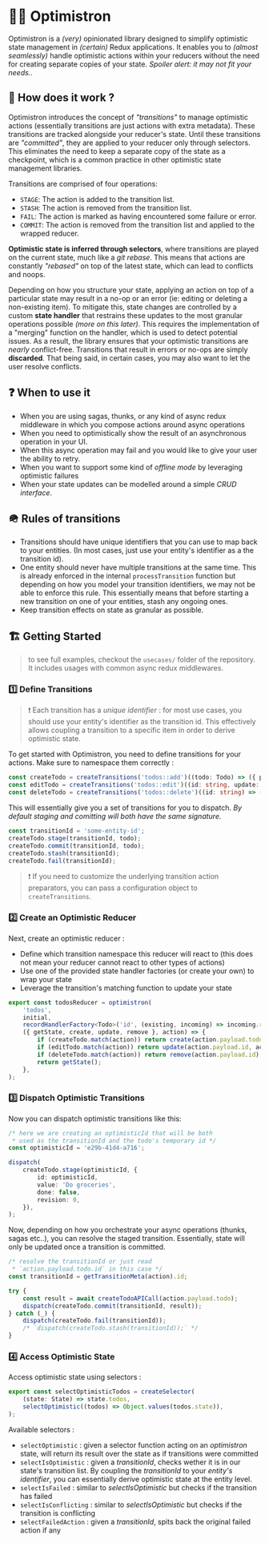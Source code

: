 # 🧙‍♂️ Optimistron

Optimistron is a _(very)_ opinionated library designed to simplify optimistic state management in _(certain)_ Redux applications. It enables you to _(almost seamlessly)_ handle optimistic actions within your reducers without the need for creating separate copies of your state. _Spoiler alert: it may not fit your needs.._

## 🧐 How does it work ?

Optimistron introduces the concept of _"transitions"_ to manage optimistic actions (essentially transitions are just actions with extra metadata). These transitions are tracked alongside your reducer's state. Until these transitions are _"committed"_, they are applied to your reducer only through selectors. This eliminates the need to keep a separate copy of the state as a checkpoint, which is a common practice in other optimistic state management libraries.

Transitions are comprised of four operations:

-   `STAGE`: The action is added to the transition list.
-   `STASH`: The action is removed from the transition list.
-   `FAIL`: The action is marked as having encountered some failure or error.
-   `COMMIT`: The action is removed from the transition list and applied to the wrapped reducer.

**Optimistic state is inferred through selectors**, where transitions are played on the current state, much like a _git rebase_. This means that actions are constantly _"rebased"_ on top of the latest state, which can lead to conflicts and noops.

Depending on how you structure your state, applying an action on top of a particular state may result in a no-op or an error (ie: editing or deleting a non-existing item). To mitigate this, state changes are controlled by a custom **state handler** that restrains these updates to the most granular operations possible _(more on this later)_. This requires the implementation of a "merging" function on the handler, which is used to detect potential issues. As a result, the library ensures that your optimistic transitions are _nearly_ conflict-free. Transitions that result in errors or no-ops are simply **discarded**. That being said, in certain cases, you may also want to let the user resolve conflicts.

## ❓ When to use it

-   When you are using sagas, thunks, or any kind of async redux middleware in which you compose actions around async operations
-   When you need to optimistically show the result of an asynchronous operation in your UI.
-   When this async operation may fail and you would like to give your user the ability to retry.
-   When you want to support some kind of _offline mode_ by leveraging optimistic failures
-   When your state updates can be modelled around a simple _CRUD interface_.

## 🪖 Rules of transitions

-   Transitions should have unique identifiers that you can use to map back to your entities. (In most cases, just use your entity's identifier as a the transition id).
-   One entity should never have multiple transitions at the same time. This is already enforced in the internal `processTransition` function but depending on how you model your transition identifiers, we may not be able to enforce this rule. This essentially means that before starting a new transition on one of your entities, stash any ongoing ones.
-   Keep transition effects on state as granular as possible.

## 🏗️ Getting Started

> to see full examples, checkout the `usecases/` folder of the repository. It includes usages with common async redux middlewares.

### 1️⃣ Define Transitions

> ❗️ Each transition has a _unique identifier_ : for most use cases, you should use your entity's identifier as the transition id. This effectively allows coupling a transition to a specific item in order to derive optimistic state.

To get started with Optimistron, you need to define transitions for your actions. Make sure to namespace them correctly :

```typescript
const createTodo = createTransitions('todos::add')((todo: Todo) => ({ payload: { todo } }));
const editTodo = createTransitions('todos::edit')((id: string, update: Partial<Todo>) => ({ payload: { id, update } }));
const deleteTodo = createTransitions('todos::delete')((id: string) => ({ payload: { id } }));
```

This will essentially give you a set of transitions for you to dispatch. _By default staging and comitting will both have the same signature._

```typescript
const transitionId = 'some-entity-id';
createTodo.stage(transitionId, todo);
createTodo.commit(transitionId, todo);
createTodo.stash(transitionId);
createTodo.fail(transitionId);
```

> ❗️ If you need to customize the underlying transition action preparators, you can pass a configuration object to `createTransitions`.

### 2️⃣ Create an Optimistic Reducer

Next, create an optimistic reducer :

-   Define which transition namespace this reducer will react to (this does not mean your reducer cannot react to other types of actions)
-   Use one of the provided state handler factories (or create your own) to wrap your state
-   Leverage the transition's matching function to update your state

```typescript
export const todosReducer = optimistron(
    'todos',
    initial,
    recordHandlerFactory<Todo>('id', (existing, incoming) => incoming.revision > existing.revision),
    ({ getState, create, update, remove }, action) => {
        if (createTodo.match(action)) return create(action.payload.todo);
        if (editTodo.match(action)) return update(action.payload.id, action.payload.update);
        if (deleteTodo.match(action)) return remove(action.payload.id);
        return getState();
    },
);
```

### 3️⃣ Dispatch Optimistic Transitions

Now you can dispatch optimistic transitions like this:

```typescript
/* here we are creating an optimisticId that will be both
 * used as the transitionId and the todo's temporary id */
const optimisticId = 'e29b-41d4-a716';

dispatch(
    createTodo.stage(optimisticId, {
        id: optimisticId,
        value: 'Do groceries',
        done: false,
        revision: 0,
    }),
);
```

Now, depending on how you orchestrate your async operations (thunks, sagas etc..), you can resolve the staged transition. Essentially, state will only be updated once a transition is committed.

```typescript
/* resolve the transitionId or just read
 * `action.payload.todo.id` in this case */
const transitionId = getTransitionMeta(action).id;

try {
    const result = await createTodoAPICall(action.payload.todo);
    dispatch(createTodo.commit(transitionId, result));
} catch (_) {
    dispatch(createTodo.fail(transitionId));
    /* `dispatch(createTodo.stash(transitionId));` */
}
```

### 4️⃣ Access Optimistic State

Access optimistic state using selectors :

```typescript
export const selectOptimisticTodos = createSelector(
    (state: State) => state.todos,
    selectOptimistic((todos) => Object.values(todos.state)),
);
```

Available selectors :

-   `selectOptimistic` : given a selector function acting on an _optimistron_ state, will return its result over the state as if transitions were committed
-   `selectIsOptimistic` : given a _transitionId_, checks wether it is in our state's transition list. By coupling the _transitionId_ to your _entity's identifier_, you can essentially derive optimistic state at the entity level.
-   `selectIsFailed` : similar to _selectIsOptimistic_ but checks if the transition has failed
-   `selectIsConflicting` : similar to _selectIsOptimistic_ but checks if the transition is conflicting
-   `selectFailedAction` : given a _transitionId_, spits back the original failed action if any
